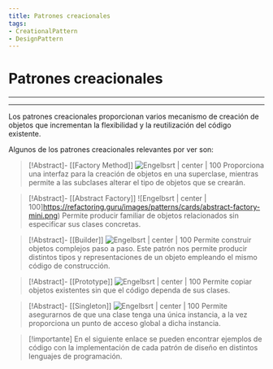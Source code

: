 ```yaml
---
title: Patrones creacionales
tags:  
- CreationalPattern
- DesignPattern
---
```


# Patrones creacionales
---
---

Los patrones creacionales proporcionan varios mecanismo de creación de objetos que incrementan la flexibilidad y la reutilización del código existente. 

Algunos de los patrones creacionales relevantes por ver son:

> [!Abstract]- [[Factory Method]]
> ![Engelbsrt | center | 100](https://refactoring.guru/images/patterns/cards/factory-method-mini.png)
> Proporciona una interfaz para la creación de objetos en una superclase, mientras permite a las subclases alterar el tipo de objetos que se crearán.

> [!Abstract]- [[Abstract Factory]]
> ![Engelbsrt | center | 100]https://refactoring.guru/images/patterns/cards/abstract-factory-mini.png)
> Permite producir familiar de objetos relacionados sin especificar sus clases concretas.

> [!Abstract]- [[Builder]]
> ![Engelbsrt | center | 100](https://refactoring.guru/images/patterns/cards/builder-mini.png)
> Permite construir objetos complejos paso a paso. Este patrón nos permite producir distintos tipos y representaciones de un objeto empleando el mismo código de construcción.

> [!Abstract]- [[Prototype]]
> ![Engelbsrt | center | 100](https://refactoring.guru/images/patterns/cards/prototype-mini.png)
> Permite copiar objetos existentes sin que el código dependa de sus clases.

> [!Abstract]- [[Singleton]]
> ![Engelbsrt | center | 100](https://refactoring.guru/images/patterns/cards/singleton-mini.png)
> Permite asegurarnos de que una clase tenga una única instancia, a la vez proporciona un punto de acceso global a dicha instancia.

> [!importante]
> En el siguiente enlace se pueden encontrar ejemplos de código con la implementación de cada patrón de diseño en distintos lenguajes de programación.